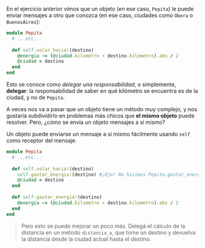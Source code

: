 En el ejercicio anterior vimos que un objeto (en ese caso, `Pepita`) le puede enviar mensajes a otro que conozca (en ese caso, ciudades como `Obera` o `BuenosAires`):

```ruby
module Pepita
  # ...etc...
  
  def self.volar_hacia!(destino)
    @energia -= (@ciudad.kilometro - destino.kilometro).abs / 2
    @ciudad = destino
  end
end
```

Esto se conoce como _delegar una responsabilidad_, o simplemente, **delegar**: la responsabilidad de saber en qué kilómetro se encuentra es de la ciudad, y no de `Pepita`. 

A veces nos va a pasar que un objeto tiene un método muy complejo, y nos gustaría subdividirlo en problemas más chicos que **el mismo objeto** puede resolver. Pero, ¿cómo se envía un objeto mensajes a sí mismo?

Un objeto puede enviarse un mensaje a sí mismo fácilmente usando `self` como receptor del mensaje. 

```ruby
module Pepita
  # ...etc...
  
  def self.volar_hacia!(destino)
    self.gastar_energia!(destino) #¡Ojo! No hicimos Pepita.gastar_energia!(destino)
    @ciudad = destino
  end
  
  def self.gastar_energia!(destino)
    @energia -= (@ciudad.kilometro - destino.kilometro).abs / 2
  end
end
```

> Pero esto se puede mejorar un poco más. Delegá el cálculo de la distancia en un método `distancia_a`, que tome un destino y devuelva la distancia desde la ciudad actual hasta el destino. 